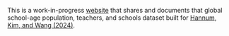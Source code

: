 This is a work-in-progress [website](https://fanwangecon.github.io/PrjCompPPTS/) that shares and documents that global school-age population, teachers, and schools dataset built for [Hannum, Kim, and Wang (2024)](https://fanwangecon.github.io/assets/GlobalPrimaryDemoEdu_HKW.pdf). 